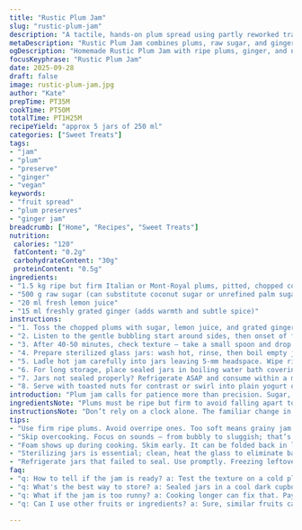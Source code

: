 ```yaml
---
title: "Rustic Plum Jam"
slug: "rustic-plum-jam"
description: "A tactile, hands-on plum spread using partly reworked traditional French jam methods. Adapts quantities and ingredients for a fresher, tangy profile with no refined sugar. Focus on sensory cues, stirring rhythm, and natural set detection over timers. Suitable for vegans, gluten free, and free from nuts and dairy. Good storage knowledge included. Uses rolled substitutions to avoid common mistakes like crystallization or burning. Reduced sugar and added grated ginger for warmth."
metaDescription: "Rustic Plum Jam combines plums, raw sugar, and ginger for a fresh, tangy spread. No refined sugar. Vegan and gluten-free."
ogDescription: "Homemade Rustic Plum Jam with ripe plums, ginger, and no refined sugar. A hands-on approach for a bright, flavorful spread."
focusKeyphrase: "Rustic Plum Jam"
date: 2025-09-28
draft: false
image: rustic-plum-jam.jpg
author: "Kate"
prepTime: PT35M
cookTime: PT50M
totalTime: PT1H25M
recipeYield: "approx 5 jars of 250 ml"
categories: ["Sweet Treats"]
tags:
- "jam"
- "plum"
- "preserve"
- "ginger"
- "vegan"
keywords:
- "fruit spread"
- "plum preserves"
- "ginger jam"
breadcrumb: ["Home", "Recipes", "Sweet Treats"]
nutrition: 
 calories: "120"
 fatContent: "0.2g"
 carbohydrateContent: "30g"
 proteinContent: "0.5g"
ingredients:
- "1.5 kg ripe but firm Italian or Mont-Royal plums, pitted, chopped coarsely"
- "500 g raw sugar (can substitute coconut sugar or unrefined palm sugar)"
- "20 ml fresh lemon juice"
- "15 ml freshly grated ginger (adds warmth and subtle spice)"
instructions:
- "1. Toss the chopped plums with sugar, lemon juice, and grated ginger in a heavy-bottomed wide saucepan. No need to macerate overnight; sugar will draw juice fast. Start over medium heat."
- "2. Listen to the gentle bubbling start around sides, then onset of full boil. Stir often. The boiling sound changes as it thickens, more sluggish bubbles, less spit. Foam will form; skim it or fold gently back in if light."
- "3. After 40-50 minutes, check texture — take a small spoon and drop jam on a cold plate from the fridge. It should wrinkle slightly after a few seconds, not run. If still too runny, keep simmering. Aim for shiny, thickened, deep ruby plum mix. Avoid constant stirring to prevent loss of volume and caramelization on the bottom — stir enough to stop sticking only."
- "4. Prepare sterilized glass jars: wash hot, rinse, then boil empty jars and lids for 10 minutes or run through dishwasher cycle. Keep hot until use to prevent cracking."
- "5. Ladle hot jam carefully into jars leaving 5-mm headspace. Wipe rims clean — important for seal. Screw lids and immediately invert jars 5-10 minutes to heat seal, then set upright."
- "6. For long storage, place sealed jars in boiling water bath covering completely by 2-3 cm. Boil gently for 10 minutes. Remove and cool on a towel. Store in a cool, dark cupboard. No water bath needed if jar contents refrigerated — keeps 3-4 weeks."
- "7. Jars not sealed properly? Refrigerate ASAP and consume within a month. Can freeze but texture changes slightly. If jam smells sharp or mold appears, discard."
- "8. Serve with toasted nuts for contrast or swirl into plain yogurt or over pancakes."
introduction: "Plum jam calls for patience more than precision. Sugar, heat, timing, tactile checks. Plums soften slowly, releasing aroma — sweet but tart. Mixing frequently but gently avoids burnt layer beneath. You want thick glistening bubbles, not a furious boil. Skim foam early or fold it in to keep texture. Stirring too much breaks fruit too fast, losing desirable chunkiness. The smell deepens. Use ladle to test on cold surface, that slight wrinkle after cooling marks near-doneness. Adding ginger freshens the sweet, stops jam feeling cloying. Lemon juice balances and helps gel form. Prepping jars? Sterilize well to avoid spoilage; hot jars and lids equal less stress sealing. Water bath adds extra protection. Leave adequate head space to allow expansion. Jam freezes well but loosens texture slightly. Use promptly after opening to avoid fermentation. Essential: rely on sound, sight, and texture cues, not strict time adherence. Treat jam as living food, adjust actively."
ingredientsNote: "Plums must be ripe but firm to avoid falling apart too soon and creating a grainy jam. Italian or Mont-Royal types preferred. If unavailable, use any firm, slightly tart plum variety. Skipping pitting risks bitter pit flavor; take time to remove stones. Raw sugar slows caramelization and adds mild molasses notes, but coconut sugar or palm sugar works well without sharp aftertaste. Lemon juice is acid that triggers pectin action—don’t omit or risk flat jam. Fresh ginger adds complexity, balancing sweet and tart but omit if avoiding spice. For a sweeter jam, add honey at end off heat. Always keep stirring just enough to prevent sticking or uneven cooking. Sterilization prevents spoilage but cold storage as backup. Freeze leftover jam in smaller containers to retain freshness but expect texture softening."
instructionsNote: "Don’t rely on a clock alone. The familiar change in boil noise — from sharp spatter to slow bubble pop— called the 'rolling boil'— signals when jam thickens. Stir frequently but not constantly to keep pulp intact and prevent hot spots on pan bottom. Skim foam early; at later stages, fold it back to maintain volume and flavor. The plate test is key—drop jam on chilled plate and push with finger after a few seconds. If it wrinkles, you’re done; if it flows or spreads, cook longer. Jar prep crucial—clean jars crack if cold or seal fails. Heating filled jars by inversion or water bath extends shelf life significantly and kills residual molds. Watch for broken vacuum seals, store opened jams properly. Avoid jam crumble by not overheating. Temperature 104-105°C ideal but thermometer optional. Trust sensory signs. Jam thickness increases as it cools and sets. Quick cooling stops cooking to prevent darkening or burnt taste. Quick refrigeration if unsure. Use non-reactive pans: stainless steel or enamel avoids metallic flavors. Aluminum can cause discoloration."
tips:
- "Use firm ripe plums. Avoid overripe ones. Too soft means grainy jam. Italian or Mont-Royal plums work great. Substitutions like coconut sugar are smart; just note aftertaste."
- "Skip overcooking. Focus on sounds — from bubbly to sluggish; that’s the thickening stage. Stir gently. Too much agitation breaks fruit structure. Keep flavors intact; over-stirring can limit texture."
- "Foam shows up during cooking. Skim early. It can be folded back in later stages if you want. Prevents some waste, just don’t let it simmer too long for clarity."
- "Sterilizing jars is essential; clean, heat the glass to eliminate bacteria. Cold jars crack on contact; keep them hot. Tight seal needed for shelf life. Water bath method lengthens storage time."
- "Refrigerate jars that failed to seal. Use promptly. Freezing leftover jam changes texture slightly but effective. To avoid that, smaller container portions can help."
faq:
- "q: How to tell if the jam is ready? a: Test the texture on a cold plate. Wrinkle after cooling means thickening is spot on. If it runs, simmer longer."
- "q: What's the best way to store? a: Sealed jars in a cool dark cupboard hold best. Cold fridge extends life; use quick if opened. Water bath option for long-term."
- "q: What if the jam is too runny? a: Cooking longer can fix that. Pay attention to bubbling changes. Adjust if necessary, sometimes the type of plum matters too."
- "q: Can I use other fruits or ingredients? a: Sure, similar fruits can substitute but adjust sugar levels. Just need acidity. Ginger is an option but not a must; flavors change."

---
```

